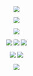 <div id="header" align="center">

<img src="https://files.catbox.moe/zj0nmz.png">

![](https://komarev.com/ghpvc/?username=nineteendays&color=ad1bff&label=freak+count&abbreviated=true&base=20)

<p align="center">
<img src="https://files.catbox.moe/7qan4t.gif"> 
</p>


<div id="header" align="center">


[<img src="https://files.catbox.moe/c7nf0j.png">](https://rentry.co/nineteendays) [<img src="https://files.catbox.moe/15dhb5.png">](https://rentry.co/soph) [<img src="https://files.catbox.moe/acqez9.png">](https://yoojoonghyuk.atabook.org/)
</p>

[<img src="https://files.catbox.moe/9gkue1.png">](https://rentry.co/naiad) [<img src="https://files.catbox.moe/05ii1d.png">](https://rentry.co/tarotclub)
</p>

<img src="https://files.catbox.moe/fw8rmj.png">
<p align="center"
